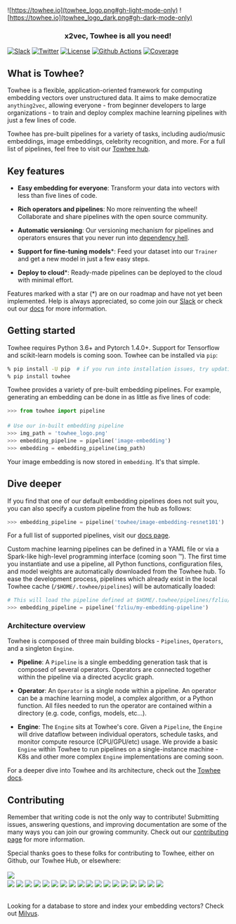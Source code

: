 ![https://towhee.io](towhee_logo.png#gh-light-mode-only)
![https://towhee.io](towhee_logo_dark.png#gh-dark-mode-only)

<h3 align="center">
  <p style="text-align: center;"> <span style="font-weight: bold; font: Arial, sans-serif;">x</span>2vec, Towhee is all you need! </p>
</h3>

[![Slack](https://img.shields.io/badge/join-slack-orange?style=for-the-badge)](https://slack.towhee.io)
[![Twitter](https://img.shields.io/badge/follow-twitter-blue?style=for-the-badge)](https://twitter.com/towheeio)
[![License](https://img.shields.io/badge/license-apache2.0-green?style=for-the-badge)](https://www.apache.org/licenses/LICENSE-2.0)
[![Github Actions](https://img.shields.io/github/workflow/status/towhee-io/towhee/Workflow%20for%20pylint/main?label=pylint&style=for-the-badge)]()
[![Coverage](https://img.shields.io/codecov/c/github/towhee-io/towhee?style=for-the-badge)]()

## What is Towhee?

Towhee is a flexible, application-oriented framework for computing embedding vectors over unstructured data. It aims to make democratize `anything2vec`, allowing everyone - from beginner developers to large organizations - to train and deploy complex machine learning pipelines with just a few lines of code.

Towhee has pre-built pipelines for a variety of tasks, including audio/music embeddings, image embeddings, celebrity recognition, and more. For a full list of pipelines, feel free to visit our [Towhee hub](https://towhee.io).

## Key features

- __Easy embedding for everyone__: Transform your data into vectors with less than five lines of code.

- __Rich operators and pipelines__: No more reinventing the wheel! Collaborate and share pipelines with the open source community.

- __Automatic versioning__: Our versioning mechanism for pipelines and operators ensures that you never run into [dependency hell](https://en.wikipedia.org/wiki/Dependency_hell).

- __Support for fine-tuning models__*: Feed your dataset into our `Trainer` and get a new model in just a few easy steps.

- __Deploy to cloud__*: Ready-made pipelines can be deployed to the cloud with minimal effort.


Features marked with a star (\*) are on our roadmap and have not yet been implemented. Help is always appreciated, so come join our [Slack](https://slack.towhee.io) or check out our [docs](https://docs.towhee.io) for more information.

## Getting started

Towhee requires Python 3.6+ and Pytorch 1.4.0+. Support for Tensorflow and scikit-learn models is coming soon. Towhee can be installed via `pip`:

```bash
% pip install -U pip  # if you run into installation issues, try updating pip
% pip install towhee
```

Towhee provides a variety of pre-built embedding pipelines. For example, generating an embedding can be done in as little as five lines of code:

```python
>>> from towhee import pipeline

# Use our in-built embedding pipeline
>>> img_path = 'towhee_logo.png'
>>> embedding_pipeline = pipeline('image-embedding')
>>> embedding = embedding_pipeline(img_path)
```

Your image embedding is now stored in `embedding`. It's that simple.

## Dive deeper

If you find that one of our default embedding pipelines does not suit you, you can also specify a custom pipeline from the hub as follows:

```python
>>> embedding_pipeline = pipeline('towhee/image-embedding-resnet101')
```

For a full list of supported pipelines, visit our [docs page](https://docs.towhee.io).

Custom machine learning pipelines can be defined in a YAML file or via a Spark-like high-level programming interface (coming soon &trade;). The first time you instantiate and use a pipeline, all Python functions, configuration files, and model weights are automatically downloaded from the Towhee hub. To ease the development process, pipelines which already exist in the local Towhee cache (`/$HOME/.towhee/pipelines`) will be automatically loaded:

```python
# This will load the pipeline defined at $HOME/.towhee/pipelines/fzliu/my-embedding-pipeline.yaml
>>> embedding_pipeline = pipeline('fzliu/my-embedding-pipeline')
```

### Architecture overview

Towhee is composed of three main building blocks - `Pipelines`, `Operators`, and a singleton `Engine`.

- __Pipeline__: A `Pipeline` is a single embedding generation task that is composed of several operators. Operators are connected together within the pipeline via a directed acyclic graph.

- __Operator__: An `Operator` is a single node within a pipeline. An operator can be a machine learning model, a complex algorithm, or a Python function. All files needed to run the operator are contained within a directory (e.g. code, configs, models, etc...).

- __Engine__: The `Engine` sits at Towhee's core. Given a `Pipeline`, the `Engine` will drive dataflow between individual operators, schedule tasks, and monitor compute resource (CPU/GPU/etc) usage. We provide a basic `Engine` within Towhee to run pipelines on a single-instance machine - K8s and other more complex `Engine` implementations are coming soon.

For a deeper dive into Towhee and its architecture, check out the [Towhee docs](https://docs.towhee.io).

## Contributing

Remember that writing code is not the only way to contribute! Submitting issues, answering questions, and improving documentation are some of the many ways you can join our growing community. Check out our [contributing page](https://github.com/towhee-io/towhee/blob/main/CONTRIBUTING.md) for more information.

Special thanks goes to these folks for contributing to Towhee, either on Github, our Towhee Hub, or elsewhere:
<br><!-- Do not remove start of hero-bot --><br>
<img src="https://img.shields.io/badge/all--contributors-18-orange"><br>
<a href="https://github.com/Chiiizzzy"><img src="https://avatars.githubusercontent.com/u/72550076?v=4" width="30px" /></a>
<a href="https://github.com/GuoRentong"><img src="https://avatars.githubusercontent.com/u/57477222?v=4" width="30px" /></a>
<a href="https://github.com/Tumao727"><img src="https://avatars.githubusercontent.com/u/20420181?v=4" width="30px" /></a>
<a href="https://github.com/binbinlv"><img src="https://avatars.githubusercontent.com/u/83755740?v=4" width="30px" /></a>
<a href="https://github.com/derekdqc"><img src="https://avatars.githubusercontent.com/u/11754703?v=4" width="30px" /></a>
<a href="https://github.com/filip-halt"><img src="https://avatars.githubusercontent.com/u/81822489?v=4" width="30px" /></a>
<a href="https://github.com/fzliu"><img src="https://avatars.githubusercontent.com/u/6334158?v=4" width="30px" /></a>
<a href="https://github.com/jaelgu"><img src="https://avatars.githubusercontent.com/u/86251631?v=4" width="30px" /></a>
<a href="https://github.com/jeffoverflow"><img src="https://avatars.githubusercontent.com/u/24581746?v=4" width="30px" /></a>
<a href="https://github.com/jennyli-z"><img src="https://avatars.githubusercontent.com/u/93511422?v=4" width="30px" /></a>
<a href="https://github.com/junjiejiangjjj"><img src="https://avatars.githubusercontent.com/u/14136703?v=4" width="30px" /></a>
<a href="https://github.com/oneseer"><img src="https://avatars.githubusercontent.com/u/28955741?v=4" width="30px" /></a>
<a href="https://github.com/shiyu22"><img src="https://avatars.githubusercontent.com/u/53459423?v=4" width="30px" /></a>
<a href="https://github.com/sre-ci-robot"><img src="https://avatars.githubusercontent.com/u/56469371?v=4" width="30px" /></a>
<a href="https://github.com/sutcalag"><img src="https://avatars.githubusercontent.com/u/83750738?v=4" width="30px" /></a>
<a href="https://github.com/wxywb"><img src="https://avatars.githubusercontent.com/u/5432721?v=4" width="30px" /></a>
<a href="https://github.com/zc277584121"><img src="https://avatars.githubusercontent.com/u/17022025?v=4" width="30px" /></a>
<a href="https://github.com/zhousicong"><img src="https://avatars.githubusercontent.com/u/7541863?v=4" width="30px" /></a>
<br><!-- Do not remove end of hero-bot --><br>

Looking for a database to store and index your embedding vectors? Check out [Milvus](https://github.com/milvus-io/milvus).

